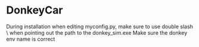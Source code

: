 # DonkeyCar
During installation when editing myconfig.py, make sure to use double slash \\ when pointing out the path to the donkey_sim.exe
Make sure the donkey env name is correct
